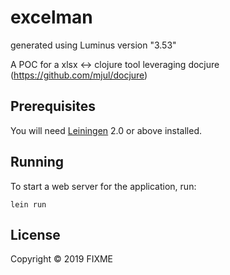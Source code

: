 # excelman

generated using Luminus version "3.53"

A POC for a xlsx <-> clojure tool leveraging docjure (https://github.com/mjul/docjure)

## Prerequisites

You will need [Leiningen][1] 2.0 or above installed.

[1]: https://github.com/technomancy/leiningen

## Running

To start a web server for the application, run:

    lein run 

## License

Copyright © 2019 FIXME
